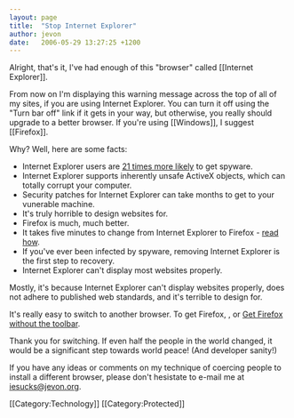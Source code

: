 ```yaml
---
layout: page
title:  "Stop Internet Explorer"
author: jevon
date:   2006-05-29 13:27:25 +1200
---
```


Alright, that's it, I've had enough of this "browser" called [[Internet Explorer]].

From now on I'm displaying this warning message across the top of all of my sites, if you are using Internet Explorer. You can turn it off using the "Turn bar off" link if it gets in your way, but otherwise, you really should upgrade to a better browser. If you're using [[Windows]], I suggest [[Firefox]].

Why? Well, here are some facts:
* Internet Explorer users are <a href="http://www.informationweek.com/windows/showArticle.jhtml?articleID=179102695">21 times more likely</a> to get spyware.
* Internet Explorer supports inherently unsafe ActiveX objects, which can totally corrupt your computer.
* Security patches for Internet Explorer can take months to get to your vunerable machine.
* It's truly horrible to design websites for.
* Firefox is much, much better.
* It takes five minutes to change from Internet Explorer to Firefox - <a href="http://www.switch2firefox.com/">read how</a>.
* If you've ever been infected by spyware, removing Internet Explorer is the first step to recovery.
* Internet Explorer can't display most websites properly.

Mostly, it's because Internet Explorer can't display websites properly, does not adhere to published web standards, and it's terrible to design for.

It's really easy to switch to another browser. To get Firefox, <script type="text/javascript">google_ad_client = "pub-9578154703929502"; google_ad_output = "textlink"; google_ad_format = "ref_text"; google_cpa_choice = "CAAQwaT2_gEaCGU6z7QoRZ7OKLGsuIEB";</script><script type="text/javascript" src="http://pagead2.googlesyndication.com/pagead/show_ads.js"></script>, or <a href="http://www.getfirefox.com">Get Firefox without the toolbar</a>.

Thank you for switching. If even half the people in the world changed, it would be a significant step towards world peace! (And developer sanity!)

If you have any ideas or comments on my technique of coercing people to install a different browser, please don't hesistate to e-mail me at iesucks@jevon.org.

[[Category:Technology]]
[[Category:Protected]]